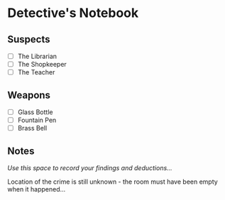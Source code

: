 # Detective's Notebook

## Suspects
- [ ] The Librarian
- [ ] The Shopkeeper
- [ ] The Teacher

## Weapons
- [ ] Glass Bottle
- [ ] Fountain Pen
- [ ] Brass Bell

## Notes
*Use this space to record your findings and deductions...*

Location of the crime is still unknown - the room must have been empty when it happened...
